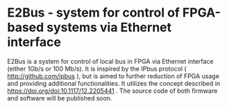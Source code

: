 # E2Bus - system for control of FPGA-based systems via Ethernet interface
E2Bus is a system for control of local bus in FPGA via Ethernet interface (either 1Gb/s or 100 Mb/s). It is inspired by the IPbus protocol ( http://github.com/ipbus ), but is aimed to further reduction of FPGA usage and providing additional functionalities. It utilizes the concept described in https://doi.org/doi:10.1117/12.2205441 .
The source code of both firmware and software will be published soon.

